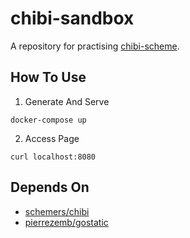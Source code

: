 # chibi-sandbox

A repository for practising [chibi-scheme](https://github.com/ashinn/chibi-scheme).

## How To Use

1. Generate And Serve

```
docker-compose up
```

2. Access Page

```
curl localhost:8080
```

## Depends On

- [schemers/chibi](https://hub.docker.com/r/schemers/chibi)
- [pierrezemb/gostatic](https://hub.docker.com/r/pierrezemb/gostatic)
